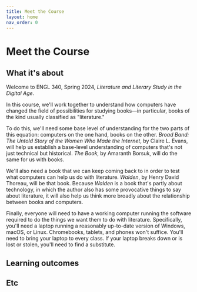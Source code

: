```yaml
---
title: Meet the Course
layout: home
nav_order: 0
---
```


# Meet the Course

## What it's about

Welcome to ENGL 340, Spring 2024, *Literature and Literary Study in the Digital Age*.

In this course, we'll work together to understand how computers have changed the field of possibilities for studying books&mdash;in particular, books of the kind usually classified as "literature."

To do this, we'll need some base level of understanding for the two parts of this equation: computers on the one hand, books on the other. *Broad Band: The Untold Story of the Women Who Made the Internet*, by Claire L. Evans, will help us establish a base-level understanding of computers that's not just technical but historical. *The Book*, by Amaranth Borsuk, will do the same for us with books. 

We'll also need a book that we can keep coming back to in order to test what computers can help us do with literature. *Walden*, by Henry David Thoreau, will be that book. Because *Walden* is a book that's partly about technology, in which the author also has some provocative things to say about literature, it will also help us think more broadly about the relationship between books and computers.

Finally, everyone will need to have a working computer running the software required to do the things we want them to do with literature. Specifically, you'll need a laptop running a reasonably up-to-date version of Windows, macOS, or Linux. Chromebooks, tablets, and phones won't suffice. You'll need to bring your laptop to every class. If your laptop breaks down or is lost or stolen, you'll need to find a substitute.

## Learning outcomes

## Etc